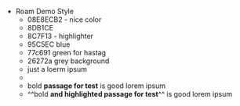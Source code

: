 - Roam Demo Style
    - 08E8ECB2 - nice color
    - 8DB1CE
    - 8C7F13 - highlighter 
    - 95C5EC blue
    - 77c691 green for hastag
    - 26272a grey background
    - just a loerm ipsum
    - 
    - bold **passage for test** is good lorem ipsum
    - ^^bold **and highlighted passage for test**^^ is good lorem ipsum
